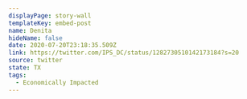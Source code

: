 ```yaml
---
displayPage: story-wall
templateKey: embed-post
name: Denita
hideName: false
date: 2020-07-20T23:18:35.509Z
link: https://twitter.com/IPS_DC/status/1282730510142173184?s=20
source: twitter
state: TX
tags:
  - Economically Impacted
---
```

